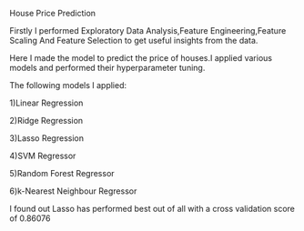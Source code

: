House Price Prediction

Firstly I performed Exploratory Data Analysis,Feature Engineering,Feature Scaling And Feature Selection to get useful insights from the data.

Here I made the model to predict the price of houses.I applied various models and performed their hyperparameter tuning.

The following models I applied:

1)Linear Regression

2)Ridge Regression

3)Lasso Regression

4)SVM Regressor

5)Random Forest Regressor

6)k-Nearest Neighbour Regressor

I found out Lasso has performed best out of all with a cross validation score of 0.86076
